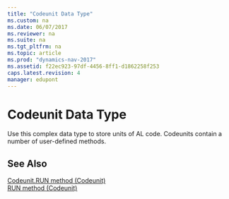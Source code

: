 ```yaml
---
title: "Codeunit Data Type"
ms.custom: na
ms.date: 06/07/2017
ms.reviewer: na
ms.suite: na
ms.tgt_pltfrm: na
ms.topic: article
ms.prod: "dynamics-nav-2017"
ms.assetid: f22ec923-97df-4456-8ff1-d1862258f253
caps.latest.revision: 4
manager: edupont
---
```

# Codeunit Data Type
Use this complex data type to store units of AL code. Codeunits contain a number of user-defined methods.  
  
## See Also  
 [Codeunit.RUN method (Codeunit)](../methods/devenv-codeunit.run-method-codeunit.md)   
 [RUN method (Codeunit)](../methods/devenv-run-method-codeunit.md)